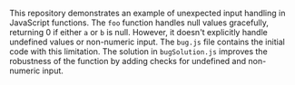 This repository demonstrates an example of unexpected input handling in JavaScript functions. The `foo` function handles null values gracefully, returning 0 if either `a` or `b` is null. However, it doesn't explicitly handle undefined values or non-numeric input.  The `bug.js` file contains the initial code with this limitation.  The solution in `bugSolution.js` improves the robustness of the function by adding checks for undefined and non-numeric input.